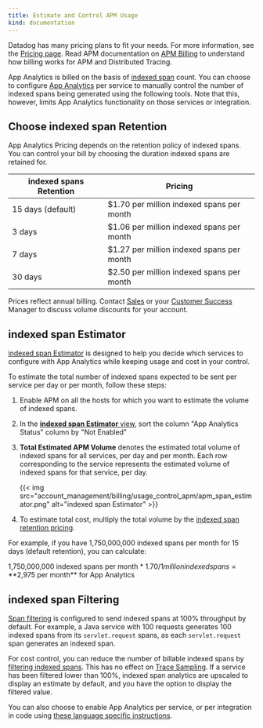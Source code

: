 ```yaml
---
title: Estimate and Control APM Usage
kind: documentation
---
```


Datadog has many pricing plans to fit your needs. For more information, see the [Pricing page][1].
Read APM documentation on [APM Billing][2] to understand how billing works for APM and Distributed Tracing.

App Analytics is billed on the basis of [indexed span][3] count. You can choose to configure [App Analytics][4] per service to manually control the number of indexed spans being generated using the following tools. Note that this, however, limits App Analytics functionality on those services or integration.

## Choose indexed span Retention

App Analytics Pricing depends on the retention policy of indexed spans. You can control your bill by choosing the duration indexed spans are retained for.

| indexed spans Retention | Pricing                                    |
|--------------------------|--------------------------------------------|
| 15 days (default)        | $1.70 per million indexed spans per month |
| 3 days                   | $1.06 per million indexed spans per month |
| 7 days                   | $1.27 per million indexed spans per month |
| 30 days                  | $2.50 per million indexed spans per month |

Prices reflect annual billing. Contact [Sales][5] or your [Customer Success][6] Manager to discuss volume discounts for your account.

## indexed span Estimator

[indexed span Estimator][7] is designed to help you decide which services to configure with App Analytics while keeping usage and cost in your control.

To estimate the total number of indexed spans expected to be sent per service per day or per month, follow these steps:

1. Enable APM on all the hosts for which you want to estimate the volume of indexed spans.
2. In the [**indexed span Estimator** view][7], sort the column "App Analytics Status" column by "Not Enabled"
3. **Total Estimated APM Volume** denotes the estimated total volume of indexed spans for all services, per day and per month. Each row corresponding to the service represents the estimated volume of indexed spans for that service, per day.

    {{< img src="account_management/billing/usage_control_apm/apm_span_estimator.png" alt="indexed span Estimator" >}}

4. To estimate total cost, multiply the total volume by the [indexed span retention pricing][8].

For example, if you have 1,750,000,000 indexed spans per month for 15 days (default retention), you can calculate:

1,750,000,000 indexed spans per month * $1.70 / 1 million indexed spans = **$2,975 per month** for App Analytics

## indexed span Filtering

[Span filtering][9] is configured to send indexed spans at 100% throughput by default. For example, a Java service with 100 requests generates 100 indexed spans from its `servlet.request` spans, as each `servlet.request` span generates an indexed span.

For cost control, you can reduce the number of billable indexed spans by [filtering indexed spans][9]. This has no effect on [Trace Sampling][10]. If a service has been filtered lower than 100%, indexed span analytics are upscaled to display an estimate by default, and you have the option to display the filtered value.

You can also choose to enable App Analytics per service, or per integration in code using [these language specific instructions][11].

[1]: https://www.datadoghq.com/pricing
[2]: /account_management/billing/apm_distributed_tracing/
[3]: /tracing/visualization/#apm-event
[4]: /tracing/app_analytics/
[5]: mailto:sales@datadoghq.com
[6]: mailto:success@datadoghq.com
[7]: https://app.datadoghq.com/apm/settings
[8]: /account_management/billing/usage_control_apm/#choose-analyzed-span-retention
[9]: https://app.datadoghq.com/apm/settings?env=datadoghq.com&activeTab=0
[10]: /tracing/guide/trace_sampling_and_storage/
[11]: /tracing/app_analytics/?tab=java#configure-additional-services-optional
